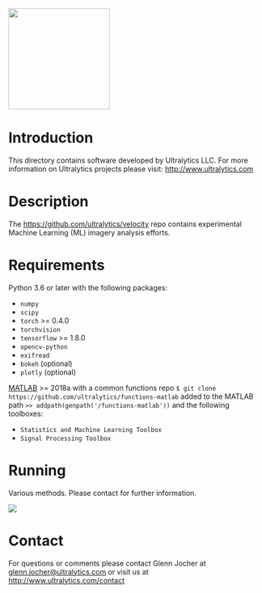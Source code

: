 <img src="https://storage.googleapis.com/ultralytics/UltralyticsLogoName1000×676.png" width="200">  

# Introduction
This directory contains software developed by Ultralytics LLC. For more information on Ultralytics projects please visit:
http://www.ultralytics.com  

# Description
The https://github.com/ultralytics/velocity repo contains experimental Machine Learning (ML) imagery analysis efforts.

# Requirements
Python 3.6 or later with the following packages:  

- `numpy`
- `scipy`
- `torch` >= 0.4.0
- `torchvision`
- `tensorflow` >= 1.8.0
- `opencv-python`
- `exifread`
- `bokeh` (optional)
- `plotly` (optional)

[MATLAB](https://www.mathworks.com/products/matlab.html) >= 2018a with a common functions repo `$ git clone https://github.com/ultralytics/functions-matlab` added to the MATLAB path `>> addpath(genpath('/functions-matlab'))` and the following toolboxes:

- `Statistics and Machine Learning Toolbox`
- `Signal Processing Toolbox`

# Running
Various methods. Please contact for further information.

<img src="https://github.com/ultralytics/velocity/blob/master/results.jpg"> 

# Contact
For questions or comments please contact Glenn Jocher at glenn.jocher@ultralytics.com or visit us at http://www.ultralytics.com/contact
